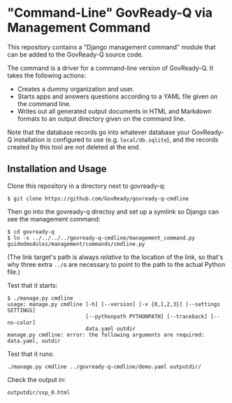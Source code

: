 "Command-Line" GovReady-Q via Management Command
================================================

This repository contains a "Django management command" module that can be added to the GovReady-Q source code.

The command is a driver for a command-line version of GovReady-Q. It takes the following actions:

* Creates a dummy organization and user.
* Starts apps and answers questions according to a YAML file given on the command line.
* Writes out all generated output documents in HTML and Markdown formats to an output directory given on the command line.

Note that the database records go into whatever database your GovReady-Q installation is configured to use (e.g. `local/db.sqlite`), and the records created by this tool are not deleted at the end.

Installation and Usage
----------------------

Clone this repository in a directory next to govready-q:

	$ git clone https://github.com/GovReady/govready-q-cmdline

Then go into the govready-q directoy and set up a symlink so Django can see the management command:

	$ cd govready-q
	$ ln -s ../../../../govready-q-cmdline/management_command.py guidedmodules/management/commands/cmdline.py

(The link target's path is always _relative_ to the location of the link, so that's why three extra `../`s are necessary to point to the path to the actual Python file.)

Test that it starts:

	$ ./manage.py cmdline
	usage: manage.py cmdline [-h] [--version] [-v {0,1,2,3}] [--settings SETTINGS]
	                         [--pythonpath PYTHONPATH] [--traceback] [--no-color]
	                         data.yaml outdir
	manage.py cmdline: error: the following arguments are required: data.yaml, outdir

Test that it runs:

	./manage.py cmdline ../govready-q-cmdline/demo.yaml outputdir/

Check the output in:

	outputdir/ssp_0.html
